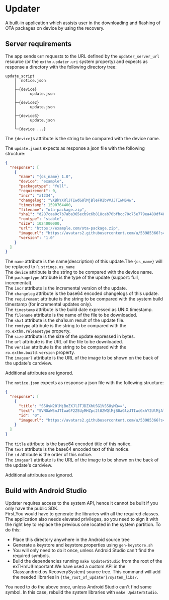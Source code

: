 Updater
=======
A built-in application which assists user in the downloading and flashing of OTA packages on device by using the recovery.

Server requirements
-------------------
The app sends `GET` requests to the URL defined by the `updater_server_url`
resource (or the `exthm.updater.uri` system property) and expects as response
a directory with the following directory tree:
```
update_script
    │  notice.json
    │  
    ├─{device}
    │      update.json
    │      
    ├─{device2}
    │      update.json
    │      
    ├─{device3}
    │      update.json
    │
    └─{device ...}
```
The `{device}`s attribute is the string to be compared with the device name.
   
The `update.json`s expects as response a json file with the following structure:
```json
{
  "response": [
    {
      "name": "{os_name} 1.0",
      "device": "example",
      "packagetype": "full",
      "requirement": 0,
      "incr": "a1234",
      "changelog": "VXBkYXRlJTIwdG8lMjBleFRIbVVJJTIwMS4w",
      "timestamp": 1590764400,
      "filename": "ota-package.zip",
      "sha1": "d287caa0c7b7aba365ecb9c6b818cab70bfbcc70c75e779ea489df487da04bcc",
      "romtype": "stable",
      "size": 1024000000,
      "url": "https://example.com/ota-package.zip",
      "imageurl": "https://avatars2.githubusercontent.com/u/53985366?s=200&v=4",
      "version": "1.0"
    }
  ]
}
```
The `name` attribute is the name(description) of this update.The `{os_name}` will be replaced to `R.strings.os_name`  
The `device` attribute is the string to be compared with the device name.   
The `packagetype` attribute is the type of the update (support: full, incremental).  
The `incr` attribute is the incremental version of the update.  
The `changelog` attribute is the base64 encoded changelogs of this update.  
The `requirement` attribute is the string to be compared with the system build timestamp (for incremental updates only).  
The `timestamp` attribute is the build date expressed as UNIX timestamp.  
The `filename` attribute is the name of the file to be downloaded.  
The `sha1` attribute is the sha1sum result of the update file.  
The `romtype` attribute is the string to be compared with the `ro.exthm.releasetype` property.  
The `size` attribute is the size of the update expressed in bytes.  
The `url` attribute is the URL of the file to be downloaded.  
The `version` attribute is the string to be compared with the `ro.exthm.build.version` property.  
The `imageurl` attribute is the URL of the image to be shown on the back of the update's cardview. 

Additional attributes are ignored.

The `notice.json` expects as response a json file with the following structure:
```json
{
  "response": [
    {
      "title": "SSUyN20lMjBoZXJlJTJDZXhUSG1VSSUyMQ==",
      "text": "SVNOaW5nJTIwaGF2ZSUyMHZpc2l0ZWQlMjB0aGlzJTIwcGxhY2UlMjAlM0ElMjklMjA=",
      "id": "0",
      "imageurl": "https://avatars2.githubusercontent.com/u/53985366?s=200&v=4"
    }
  ]
}
```
The `title` attribute is the base64 encoded title of this notice.  
The `text` attribute is the base64 encoded text of this notice.  
The `id` attribute is the order of this notice.  
The `imageurl` attribute is the URL of the image to be shown on the back of the update's cardview. 

Additional attributes are ignored.

Build with Android Studio
-------------------------
Updater requires access to the system API, hence it cannot be built if you only have the public SDK.  
First,You would have to generate the libraries with all the required classes.  
The application also needs elevated privileges, so you need to sign it with the right key to replace the previous one located in the system partition. To do this:
 - Place this directory anywhere in the Android source tree
 - Generate a keystore and keystore.properties using `gen-keystore.sh`
 - You will only need to do it once, unless Android Studio can't find the required symbols.
 - Build the dependencies running `make UpdaterStudio` from the root of the
   exTHmUI(Important:We have used a custom API in the Class:android.os.RecoverySystem) source tree. This command will add the needed libraries in
   `{the_root_of_updater}/system_libs/`.

You need to do the above once, unless Android Studio can't find some symbol.
In this case, rebuild the system libraries with `make UpdaterStudio`.
